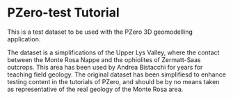 # PZero-test Tutorial #

This is a test dataset to be used with the PZero 3D geomodelling application.

The dataset is a simplifications of the Upper Lys Valley, where the contact between the Monte Rosa Nappe and the ophiolites of Zermatt-Saas outcrops. This area has been used by Andrea Bistacchi for years for teaching field geology. The original dataset has been simplifiesd to enhance testing content in the tutorials of PZero, and should be by no means taken as representative of the real geology of the Monte Rosa area. 
